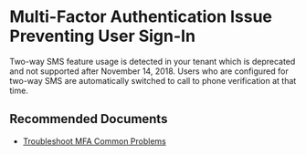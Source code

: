 <properties
    pageTitle="Multi-Factor Authentication - Two way SMS message preventing user sign-in"
    description="Multi-Factor Authentication - Two way SMS message preventing user sign-in"
    infoBubbleText="See details on the right"
    service="microsoft.activedirectory"
    resource=""
    authors="arupela"
    ms.author="arupela"
    displayOrder="1"
    articleId="MFA_TwoWay_SMS_Usage"
	  diagnosticScenario="MFA"
    selfHelpType="diagnostics"
    supportTopicIds=""
    resourceTags=""
    productPesIds=""
    cloudEnvironments="public"
	ownershipId="AzureIdentity_B2B"
/>

# Multi-Factor Authentication Issue Preventing User Sign-In

<!--issueDescription-->

Two-way SMS feature usage is detected in your tenant which is deprecated and not supported after November 14, 2018. Users who are configured for two-way SMS are automatically switched to call to phone verification at that time.

<!--/issueDescription-->

## **Recommended Documents**

- [Troubleshoot MFA Common Problems](https://docs.microsoft.com/azure/active-directory/user-help/multi-factor-authentication-end-user-troubleshoot)
